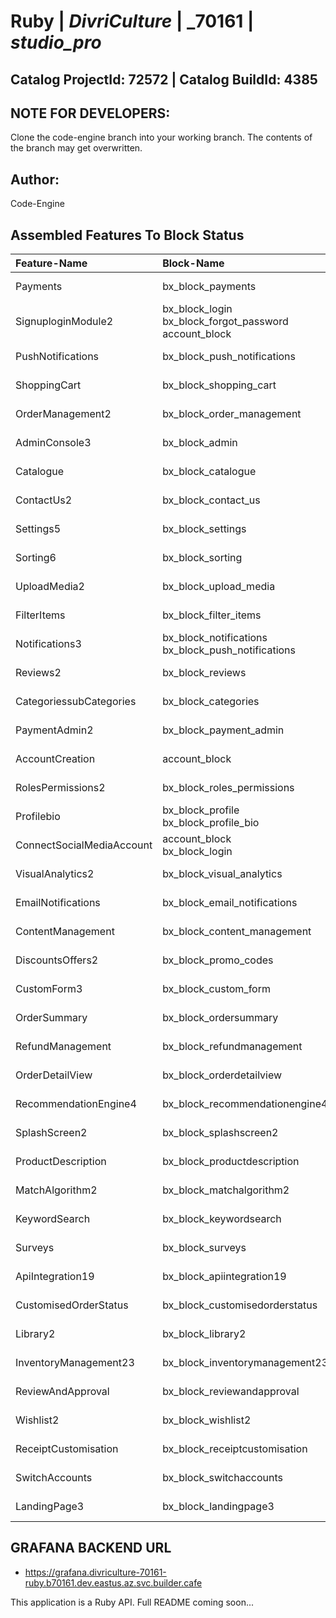 # **Ruby** | _**DivriCulture**_ | _**70161** | _**studio_pro**_

## **Catalog ProjectId: 72572** | **Catalog BuildId: 4385**

## NOTE FOR DEVELOPERS:
Clone the code-engine branch into your working branch. The contents of the branch may get overwritten.
## Author:
Code-Engine
## Assembled Features To Block Status

| **Feature-Name**        | **Block-Name**        | **Path**  | **Status**  |
|:-------------|:-------------|:-------------|:-------------|
| Payments      | bx_block_payments<br>      | {++}<br> | {+Non-Empty+} |
| SignuploginModule2      | bx_block_login<br>bx_block_forgot_password<br>account_block<br>      | {+app/controllers/bx_block_login+}<br>{+app/controllers/bx_block_forgot_password+}<br>{+app/controllers/account_block+}<br> | {+Non-Empty+} |
| PushNotifications      | bx_block_push_notifications<br>      | {+app/controllers/bx_block_push_notifications+}<br> | {+Non-Empty+} |
| ShoppingCart      | bx_block_shopping_cart<br>      | {+app/controllers/bx_block_shopping_cart+}<br> | {+Non-Empty+} |
| OrderManagement2      | bx_block_order_management<br>      | {+app/controllers/bx_block_order_management+}<br> | {+Non-Empty+} |
| AdminConsole3      | bx_block_admin<br>      | {+app/controllers/bx_block_admin+}<br> | {+Non-Empty+} |
| Catalogue      | bx_block_catalogue<br>      | {+app/controllers/bx_block_catalogue+}<br> | {+Non-Empty+} |
| ContactUs2      | bx_block_contact_us<br>      | {+app/controllers/bx_block_contact_us+}<br> | {+Non-Empty+} |
| Settings5      | bx_block_settings<br>      | {+app/controllers/bx_block_settings+}<br> | {+Non-Empty+} |
| Sorting6      | bx_block_sorting<br>      | {+app/controllers/bx_block_sorting+}<br> | {+Non-Empty+} |
| UploadMedia2      | bx_block_upload_media<br>      | {+app/controllers/bx_block_upload_media+}<br> | {+Non-Empty+} |
| FilterItems      | bx_block_filter_items<br>      | {+app/controllers/bx_block_filter_items+}<br> | {+Non-Empty+} |
| Notifications3      | bx_block_notifications<br>bx_block_push_notifications<br>      | {+app/controllers/bx_block_notifications+}<br>{+app/controllers/bx_block_push_notifications+}<br> | {+Non-Empty+} |
| Reviews2      | bx_block_reviews<br>      | {+app/controllers/bx_block_reviews+}<br> | {+Non-Empty+} |
| CategoriessubCategories      | bx_block_categories<br>      | {+app/controllers/bx_block_categories+}<br> | {+Non-Empty+} |
| PaymentAdmin2      | bx_block_payment_admin<br>      | {+app/controllers/bx_block_payment_admin+}<br> | {+Non-Empty+} |
| AccountCreation      | account_block<br>      | {+app/controllers/account_block+}<br> | {+Non-Empty+} |
| RolesPermissions2      | bx_block_roles_permissions<br>      | {+app/controllers/bx_block_roles_permissions+}<br> | {+Non-Empty+} |
| Profilebio      | bx_block_profile<br>bx_block_profile_bio<br>      | {+app/controllers/bx_block_profile+}<br>{++}<br> | {+Non-Empty+} |
| ConnectSocialMediaAccount      | account_block<br>bx_block_login<br>      | {+app/controllers/account_block+}<br>{+app/controllers/bx_block_login+}<br> | {+Non-Empty+} |
| VisualAnalytics2      | bx_block_visual_analytics<br>      | {++}<br> | {+Non-Empty+} |
| EmailNotifications      | bx_block_email_notifications<br>      | {+app/controllers/bx_block_email_notifications+}<br> | {+Non-Empty+} |
| ContentManagement      | bx_block_content_management<br>      | {+app/controllers/bx_block_content_management+}<br> | {+Non-Empty+} |
| DiscountsOffers2      | bx_block_promo_codes<br>      | {+app/controllers/bx_block_promo_codes+}<br> | {+Non-Empty+} |
| CustomForm3      | bx_block_custom_form<br>      | {+app/controllers/bx_block_custom_form+}<br> | {+Non-Empty+} |
| OrderSummary      | bx_block_ordersummary      | {-app/controllers/bx_block_ordersummary-} | {-Empty-} |
| RefundManagement      | bx_block_refundmanagement      | {-app/controllers/bx_block_refundmanagement-} | {-Empty-} |
| OrderDetailView      | bx_block_orderdetailview      | {-app/controllers/bx_block_orderdetailview-} | {-Empty-} |
| RecommendationEngine4      | bx_block_recommendationengine4      | {-app/controllers/bx_block_recommendationengine4-} | {-Empty-} |
| SplashScreen2      | bx_block_splashscreen2      | {-app/controllers/bx_block_splashscreen2-} | {-Empty-} |
| ProductDescription      | bx_block_productdescription      | {-app/controllers/bx_block_productdescription-} | {-Empty-} |
| MatchAlgorithm2      | bx_block_matchalgorithm2      | {-app/controllers/bx_block_matchalgorithm2-} | {-Empty-} |
| KeywordSearch      | bx_block_keywordsearch      | {-app/controllers/bx_block_keywordsearch-} | {-Empty-} |
| Surveys      | bx_block_surveys      | {-app/controllers/bx_block_surveys-} | {-Empty-} |
| ApiIntegration19      | bx_block_apiintegration19      | {-app/controllers/bx_block_apiintegration19-} | {-Empty-} |
| CustomisedOrderStatus      | bx_block_customisedorderstatus      | {-app/controllers/bx_block_customisedorderstatus-} | {-Empty-} |
| Library2      | bx_block_library2      | {-app/controllers/bx_block_library2-} | {-Empty-} |
| InventoryManagement23      | bx_block_inventorymanagement23      | {-app/controllers/bx_block_inventorymanagement23-} | {-Empty-} |
| ReviewAndApproval      | bx_block_reviewandapproval      | {-app/controllers/bx_block_reviewandapproval-} | {-Empty-} |
| Wishlist2      | bx_block_wishlist2      | {-app/controllers/bx_block_wishlist2-} | {-Empty-} |
| ReceiptCustomisation      | bx_block_receiptcustomisation      | {-app/controllers/bx_block_receiptcustomisation-} | {-Empty-} |
| SwitchAccounts      | bx_block_switchaccounts      | {-app/controllers/bx_block_switchaccounts-} | {-Empty-} |
| LandingPage3      | bx_block_landingpage3      | {-app/controllers/bx_block_landingpage3-} | {-Empty-} |

## GRAFANA BACKEND URL
 - https://grafana.divriculture-70161-ruby.b70161.dev.eastus.az.svc.builder.cafe

This application is a Ruby API. Full README coming soon...